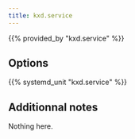 ```yaml
---
title: kxd.service
---
```


{{% provided_by "kxd.service" %}}

## Options

{{% systemd_unit "kxd.service" %}}

## Additionnal notes

Nothing here.
